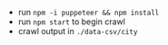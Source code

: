 - run `npm -i puppeteer && npm install` 
- run `npm start` to begin crawl
- crawl output in `./data-csv/city`
